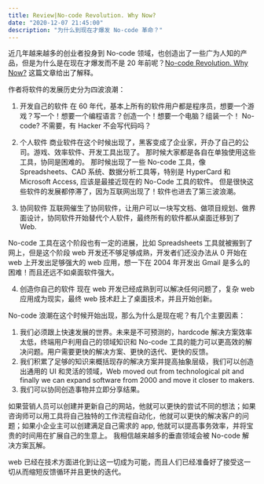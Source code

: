 ```yaml
---
title: Review|No-code Revolution. Why Now?
date: "2020-12-07 21:45:00"
description: "为什么到现在才爆发 No-code 革命？"
---
```


近几年越来越多的创业者投身到 No-code 领域，也创造出了一些广为人知的产品，但是为什么是在现在才爆发而不是 20 年前呢？[No-code Revolution. Why Now?](https://medium.com/fibery/no-code-revolution-why-now-2f2bd914cb05) 这篇文章给出了解释。

作者将软件的发展历史分为四波浪潮：

1. 开发自己的软件
在 60 年代，基本上所有的软件用户都是程序员，想要一个游戏？写一个！想要一个编程语言？创造一个！想要一个电脑？组装一个！
No-code? 不需要，有 Hacker 不会写代码吗？

2. 个人软件
商业软件在这个时候出现了，黑客变成了企业家，开办了自己的公司。游戏、效率软件、开发工具出现了。
那时候大家都是各自在单独使用这些工具，协同是困难的。
那时候出现了一些 No-code 工具，像 Spreadsheets、CAD 系统、数据分析工具等，特别是 HyperCard 和 Microsoft Access, 应该是最接近现在的 No-Code 工具的软件。
但是很快这些软件的发展都停滞了，因为互联网出现了！软件也进去了第三波浪潮。

3. 协同软件
互联网催生了协同软件，让用户可以一块写文档、做项目规划、做界面设计，协同软件开始替代个人软件，最终所有的软件都从桌面迁移到了 Web.

No-code 工具在这个阶段也有一定的进展，比如 Spreadsheets 工具就被搬到了网上，但是这个阶段 web 开发还不够足够成熟，开发者们还没办法从 0 开始在 web 上开发出足够强大的 web 应用，想一下在 2004 年开发出 Gmail 是多么的困难！而且还远不如桌面软件强大。

4. 创造你自己的软件
现在 web 开发已经成熟到可以解决任何问题了，复杂 web 应用成为现实，最终 web 技术赶上了桌面技术，并且开始创新。

No-code 浪潮在这个时候开始出现，那么为什么是现在呢？有几个主要因素：
1. 我们必须跟上快速发展的世界。未来是不可预测的，hardcode 解决方案效率太低，终端用户利用自己的领域知识和 No-code 工具的能力可以更高效的解决问题。用户需要更快的解决方案、更快的迭代、更快的反馈。
2. 我们积累了足够的知识来概括现存的解决方案并提高抽象层级，我们可以创造出通用的 UI 和灵活的领域，Web moved out from technological pit and finally we can expand software from 2000 and move it closer to makers.
3. 我们可以协同创造事物并立即分享结果。

如果营销人员可以创建并更新自己的网站，他就可以更快的尝试不同的想法；如果咨询师可以用工具将自己独特的工作流程自动化，他就可以更快的解决客户的问题；如果小企业主可以创建满足自己需求的 app, 他就可以提高事务效率，并将宝贵的时间用在扩展自己的生意上。
我相信越来越多的垂直领域会被 No-code 解决方案瓦解。

web 已经在技术方面进化到让这一切成为可能，而且人们已经准备好了接受这一切从而缩短反馈循环并且更快的迭代。